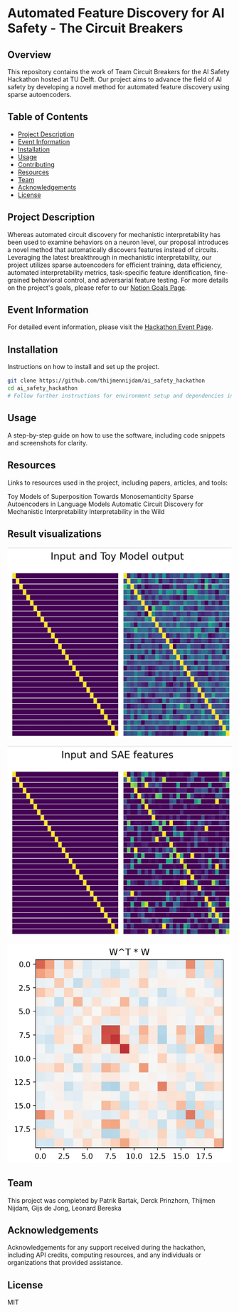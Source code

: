 # Automated Feature Discovery for AI Safety - The Circuit Breakers

## Overview
This repository contains the work of Team Circuit Breakers for the AI Safety Hackathon hosted at TU Delft. Our project aims to advance the field of AI safety by developing a novel method for automated feature discovery using sparse autoencoders.

## Table of Contents
- [Project Description](#project-description)
- [Event Information](#event-information)
- [Installation](#installation)
- [Usage](#usage)
- [Contributing](#contributing)
- [Resources](#resources)
- [Team](#team)
- [Acknowledgements](#acknowledgements)
- [License](#license)

## Project Description
Whereas automated circuit discovery for mechanistic interpretability has been used to examine behaviors on a neuron level, our proposal introduces a novel method that automatically discovers features instead of circuits. Leveraging the latest breakthrough in mechanistic interpretability, our project utilizes sparse autoencoders for efficient training, data efficiency, automated interpretability metrics, task-specific feature identification, fine-grained behavioral control, and adversarial feature testing. For more details on the project's goals, please refer to our [Notion Goals Page](INSERT_LINK_HERE).

## Event Information
For detailed event information, please visit the [Hackathon Event Page](https://lu.ma/ua7pzcop).

## Installation
Instructions on how to install and set up the project.

```bash
git clone https://github.com/thijmennijdam/ai_safety_hackathon
cd ai_safety_hackathon
# Follow further instructions for environment setup and dependencies installation
```

## Usage
A step-by-step guide on how to use the software, including code snippets and screenshots for clarity.

## Resources
Links to resources used in the project, including papers, articles, and tools:

Toy Models of Superposition
Towards Monosemanticity
Sparse Autoencoders in Language Models
Automatic Circuit Discovery for Mechanistic Interpretability
Interpretability in the Wild


## Result visualizations

![inp-toy](imgs/inp-toy.jpg)

![inp-sae](imgs/inp-sae.jpg)

![showing superposition](imgs/showing-superpos.jpg)


## Team
This project was completed by Patrik Bartak, Derck Prinzhorn, Thijmen Nijdam, Gijs de Jong, Leonard Bereska

## Acknowledgements
Acknowledgements for any support received during the hackathon, including API credits, computing resources, and any individuals or organizations that provided assistance.

## License
MIT
